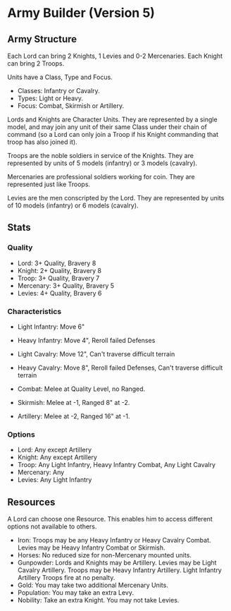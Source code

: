 # Army Builder (Version 5)

## Army Structure

Each Lord can bring 2 Knights, 1 Levies and 0-2 Mercenaries.
Each Knight can bring 2 Troops.

Units have a Class, Type and Focus.

- Classes: Infantry or Cavalry.
- Types: Light or Heavy.
- Focus: Combat, Skirmish or Artillery.

Lords and Knights are Character Units. They are represented by a single model, and may join any unit of their same Class under their chain of command (so a Lord can only join a Troop if his Knight commanding that troop has also joined it).

Troops are the noble soldiers in service of the Knights. They are represented by units of 5 models (infantry) or 3 models (cavalry).

Mercenaries are professional soldiers working for coin. They are represented just like Troops.

Levies are the men conscripted by the Lord. They are represented by units of 10 models (infantry) or 6 models (cavalry).

## Stats

### Quality

- Lord: 3+ Quality, Bravery 8
- Knight: 2+ Quality, Bravery 8
- Troop: 3+ Quality, Bravery 7
- Mercenary: 3+ Quality, Bravery 5
- Levies: 4+ Quality, Bravery 6

### Characteristics

- Light Infantry: Move 6"
- Heavy Infantry: Move 4", Reroll failed Defenses
- Light Cavalry: Move 12", Can't traverse difficult terrain
- Heavy Cavalry: Move 8", Reroll failed Defenses, Can't traverse difficult terrain

- Combat: Melee at Quality Level, no Ranged.
- Skirmish: Melee at -1, Ranged 8" at -2.
- Artillery: Melee at -2, Ranged 16" at -1.

### Options

- Lord: Any except Artillery
- Knight: Any except Artillery
- Troop: Any Light Infantry, Heavy Infantry Combat, Any Light Cavalry
- Mercenary: Any
- Levies: Any Light Infantry

## Resources

A Lord can choose one Resource. This enables him to access different options not available to others.

- Iron: Troops may be any Heavy Infantry or Heavy Cavalry Combat. Levies may be Heavy Infantry Combat or Skirmish.
- Horses: No reduced size for non-Mercenary mounted units.
- Gunpowder: Lords and Knights may be Artillery. Levies may be Light Cavalry Artillery. Troops may be Heavy Infantry Artillery. Light Infantry Artillery Troops fire at no penalty.
- Gold: You may take two additional Mercenary Units.
- Population: You may take an extra Levy.
- Nobility: Take an extra Knight. You may not take Levies.
